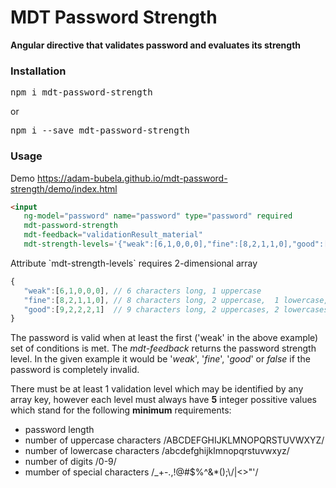 <h1>MDT Password Strength</h1>
<b>Angular directive that validates password and evaluates its strength</b>
<br>

<h3>Installation</h3>

<p><pre>npm i mdt-password-strength</pre></p>
or
<p><pre>npm i --save mdt-password-strength</pre></p>

<h3>Usage</h3>
Demo <a href="https://adam-bubela.github.io/mdt-password-strength/demo/index.html">
https://adam-bubela.github.io/mdt-password-strength/demo/index.html</a>

```html
<input 
   ng-model="password" name="password" type="password" required
   mdt-password-strength
   mdt-feedback="validationResult_material"
   mdt-strength-levels='{"weak":[6,1,0,0,0],"fine":[8,2,1,1,0],"good":[9,2,2,2,1]}'/>
```

<p>Attribute `mdt-strength-levels` requires 2-dimensional array</p>

```javascript
{
   "weak":[6,1,0,0,0], // 6 characters long, 1 uppercase
   "fine":[8,2,1,1,0], // 8 characters long, 2 uppercase,  1 lowercase,  1 digit
   "good":[9,2,2,2,1]  // 9 characters long, 2 uppercases, 2 lowercases, 2 digits, 1 special character
}
```

<p>
The password is valid when at least the first ('weak' in the above example) set of conditions is met.
The <i>mdt-feedback</i> returns the password strength level. In the given example it 
would be '<i>weak</i>', '<i>fine</i>', '<i>good</i>' or <i>false</i> if the password is completely invalid.
</p><p>
There must be at least 1 validation level which may be identified by any array key, 
however each level must always have <b>5</b> integer possitive values which stand for the following <b>minimum</b> requirements:</p>
<ul>
<li>password length</li>
<li>number of uppercase characters /ABCDEFGHIJKLMNOPQRSTUVWXYZ/</li>
<li>number of lowercase characters /abcdefghijklmnopqrstuvwxyz/</li>
<li>number of digits /0-9/ </li>
<li>mumber of special characters /_+-.,!@#$%^&*();\/|<>"'/</li>




                        
                        
                        
                        
